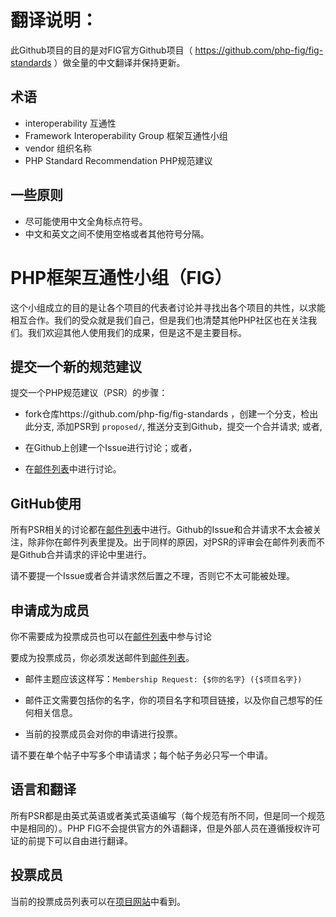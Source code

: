 翻译说明：
======
此Github项目的目的是对FIG官方Github项目（ https://github.com/php-fig/fig-standards ）做全量的中文翻译并保持更新。

术语
------------------------------------
- interoperability 互通性
- Framework Interoperability Group 框架互通性小组
- vendor 组织名称
- PHP Standard Recommendation PHP规范建议

一些原则
------------------------------------
- 尽可能使用中文全角标点符号。
- 中文和英文之间不使用空格或者其他符号分隔。

PHP框架互通性小组（FIG）
====================================

这个小组成立的目的是让各个项目的代表者讨论并寻找出各个项目的共性，以求能相互合作。我们的受众就是我们自己，但是我们也清楚其他PHP社区也在关注我们。我们欢迎其他人使用我们的成果，但是这不是主要目标。

提交一个新的规范建议
------------------------------------

提交一个PHP规范建议（PSR）的步骤：

- fork仓库https://github.com/php-fig/fig-standards ，创建一个分支，检出此分支, 添加PSR到
  `proposed/`, 推送分支到Github，提交一个合并请求; 或者,

- 在Github上创建一个Issue进行讨论；或者，

- 在[邮件列表][]中进行讨论。

[邮件列表]: http://groups.google.com/group/php-fig/

GitHub使用
------------

所有PSR相关的讨论都在[邮件列表][]中进行。Github的Issue和合并请求不太会被关注，除非你在邮件列表里提及。出于同样的原因，对PSR的评审会在邮件列表而不是Github合并请求的评论中里进行。

请不要提一个Issue或者合并请求然后置之不理，否则它不太可能被处理。

申请成为成员
---------------------

你不需要成为投票成员也可以在[邮件列表][]中参与讨论

要成为投票成员，你必须发送邮件到[邮件列表][]。

- 邮件主题应该这样写：`Membership Request: {$你的名字} ({$项目名字})`

- 邮件正文需要包括你的名字，你的项目名字和项目链接，以及你自己想写的任何相关信息。

- 当前的投票成员会对你的申请进行投票。

请不要在单个帖子中写多个申请请求；每个帖子务必只写一个申请。

语言和翻译
-----------------------

所有PSR都是由英式英语或者美式英语编写（每个规范有所不同，但是同一个规范中是相同的）。PHP FIG不会提供官方的外语翻译，但是外部人员在遵循授权许可证的前提下可以自由进行翻译。

投票成员
--------------

当前的投票成员列表可以在[项目网站][]中看到。

[项目网站]: http://www.php-fig.org/


